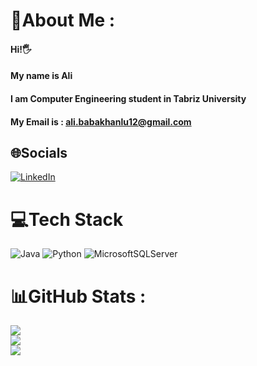 # 💫About Me :
#### Hi!🖐
#### My name is Ali 
#### I am Computer Engineering student in Tabriz University
#### My Email is : ali.babakhanlu12@gmail.com

## 🌐Socials
 [![LinkedIn](https://img.shields.io/badge/LinkedIn-%230077B5.svg?logo=linkedin&logoColor=white)](https://linkedin.com/in/ali-babakhanlu)  
# 💻Tech Stack
![Java](https://img.shields.io/badge/java-%23ED8B00.svg?style=for-the-badge&logo=java&logoColor=white) ![Python](https://img.shields.io/badge/python-3670A0?style=for-the-badge&logo=python&logoColor=ffdd54) ![MicrosoftSQLServer](https://img.shields.io/badge/Microsoft%20SQL%20Sever-CC2927?style=for-the-badge&logo=microsoft%20sql%20server&logoColor=white)
# 📊GitHub Stats :
![](https://github-readme-stats.vercel.app/api?username=alibabakhanlu12&theme=dark&hide_border=true&include_all_commits=true&count_private=true)<br/>
![](https://github-readme-streak-stats.herokuapp.com/?user=alibabakhanlu12&theme=dark&hide_border=true)<br/>
![](https://github-readme-stats.vercel.app/api/top-langs/?username=alibabakhanlu12&theme=dark&hide_border=true&include_all_commits=true&count_private=true&layout=compact)
